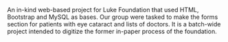 An in-kind web-based project for Luke Foundation that used HTML, Bootstrap and MySQL as bases. Our group were tasked to make the forms section for patients with eye cataract and lists of doctors. It is a batch-wide project intended to digitize the former in-paper process of the foundation.
